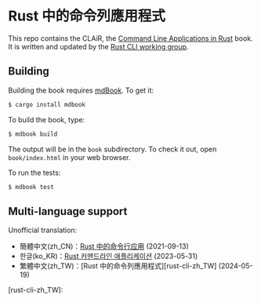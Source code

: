 # Rust 中的命令列應用程式

This repo contains the CLAiR, the [Command Line Applications in Rust][clair] book.
It is written and updated by the [Rust CLI working group][wg].

## Building

Building the book requires [mdBook].
To get it:

[mdBook]: https://github.com/rust-lang/mdBook

```bash
$ cargo install mdbook
```

To build the book, type:

```bash
$ mdbook build
```

The output will be in the `book` subdirectory.
To check it out, open `book/index.html` in your web browser.

To run the tests:

```bash
$ mdbook test
```

## Multi-language support
Unofficial translation:
- 簡體中文(zh_CN)：[Rust 中的命令行应用][rust-cli-zh_CN] (2021-09-13)
- 한글(ko_KR)：[Rust 커맨드라인 애플리케이션][rust-cli-ko_KR] (2023-05-31)
- 繁體中文(zh_TW)：[Rust 中的命令列應用程式][rust-cli-zh_TW] (2024-05-19)

[clair]: https://rust-cli.github.io/book/
[wg]: https://github.com/rust-cli/meta
[rust-cli-zh_CN]: https://suibianxiedianer.github.io/rust-cli-book-zh_CN/
[rust-cli-ko_KR]: https://parksb.github.io/rust-cli-book-ko-kr/
[rust-cli-zh_TW]:
